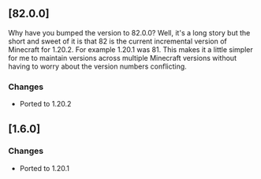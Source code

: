 ## [82.0.0]

Why have you bumped the version to 82.0.0? Well, it's a long story but the short and sweet of it is that 82 is the current incremental version of Minecraft for 1.20.2. For example 1.20.1 was 81. This makes it a little simpler for me to maintain versions across multiple Minecraft versions without having to worry about the version numbers conflicting.

### Changes

- Ported to 1.20.2

## [1.6.0]

### Changes

- Ported to 1.20.1
